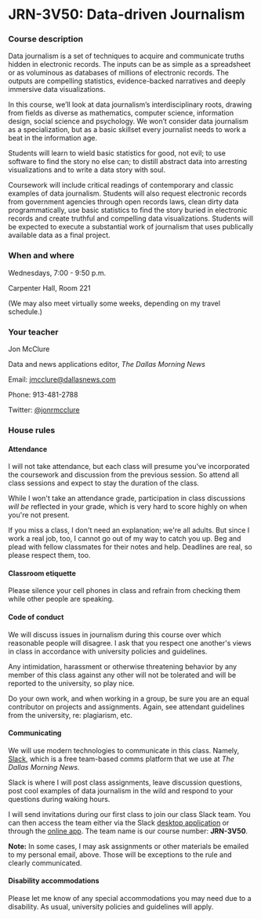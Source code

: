 # JRN-3V50: Data-driven Journalism

### Course description

Data journalism is a set of techniques to acquire and communicate truths hidden in electronic records. The inputs can be as simple as a spreadsheet or as voluminous as databases of millions of electronic records. The outputs are compelling statistics, evidence-backed narratives and deeply immersive data visualizations.

In this course, we’ll look at data journalism’s interdisciplinary roots, drawing from fields as diverse as mathematics, computer science, information design, social science and psychology. We won’t consider data journalism as a specialization, but as a basic skillset every journalist needs to work a beat in the information age.

Students will learn to wield basic statistics for good, not evil; to use software to find the story no else can; to distill abstract data into arresting visualizations and to write a data story with soul.

Coursework will include critical readings of contemporary and classic examples of data journalism. Students will also request electronic records from government agencies through open records laws, clean dirty data programmatically, use basic statistics to find the story buried in electronic records and create truthful and compelling data visualizations. Students will be expected to execute a substantial work of journalism that uses publically available data as a final project.

### When and where

Wednesdays, 7:00 - 9:50 p.m.

Carpenter Hall, Room 221

(We may also meet virtually some weeks, depending on my travel schedule.)

### Your teacher

Jon McClure

Data and news applications editor, _The Dallas Morning News_

Email: jmcclure@dallasnews.com

Phone: 913-481-2788

Twitter: [@jonrmcclure](https://twitter.com/JonRMcClure)



### House rules

#### Attendance

I will not take attendance, but each class will presume you've incorporated the coursework and discussion from the previous session. So attend all class sessions and expect to stay the duration of the class.

While I won't take an attendance grade, participation in class discussions _will be_ reflected in your grade, which is very hard to score highly on when you're not present.

If you miss a class, I don't need an explanation; we're all adults. But since I work a real job, too, I cannot go out of my way to catch you up. Beg and plead with fellow classmates for their notes and help. Deadlines are real, so please respect them, too.

#### Classroom etiquette

Please silence your cell phones in class and refrain from checking them while other people are speaking.

#### Code of conduct

We will discuss issues in journalism during this course over which reasonable people will disagree. I ask that you respect one another's views in class in accordance with university policies and guidelines.

Any intimidation, harassment or otherwise threatening behavior by any member of this class against any other will not be tolerated and will be reported to the university, so play nice.

Do your own work, and when working in a group, be sure you are an equal contributor on projects and assignments. Again, see attendant guidelines from the university, re: plagiarism, etc.

#### Communicating

We will use modern technologies to communicate in this class. Namely, [Slack](https://www.youtube.com/watch?v=9RJZMSsH7-g), which is a free team-based comms platform that we use at _The Dallas Morning News_.

Slack is where I will post class assignments, leave discussion questions, post cool examples of data journalism in the wild and respond to your questions during waking hours.

I will send invitations during our first class to join our class Slack team. You can then access the team either via the Slack [desktop application](https://slack.com/downloads) or through the [online app](https://slack.com/signin). The team name is our course number: **JRN-3V50**.

**Note:** In some cases, I may ask assignments or other materials be emailed to my personal email, above. Those will be exceptions to the rule and clearly communicated.

#### Disability accommodations

Please let me know of any special accommodations you may need due to a disability. As usual, university policies and guidelines will apply.


